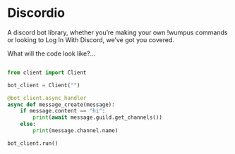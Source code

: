 # Discordio

A discord bot library, whether you’re making your own !wumpus commands or looking to Log In With Discord, we’ve got you covered.

What will the code look like?...

```python

from client import Client

bot_client = Client("")

@bot_client.async_handler
async def message_create(message):
    if message.content == "hi":
        print(await message.guild.get_channels())
    else:
        print(message.channel.name)

bot_client.run()
              
```

